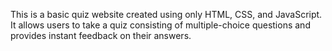 This is a basic quiz website created using only HTML, CSS, and JavaScript. It allows users to take a quiz consisting of multiple-choice questions and provides instant feedback on their answers.
